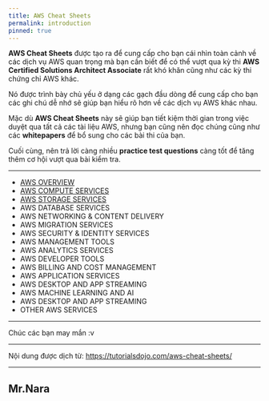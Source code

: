 ```yaml
---
title: AWS Cheat Sheets
permalink: introduction
pinned: true
---
```


**AWS Cheat Sheets** được tạo ra để cung cấp cho bạn cái nhìn toàn cảnh về các dịch vụ AWS quan trọng mà bạn cần biết để có thể vượt qua kỳ thi **AWS Certified Solutions Architect Associate** rất khó khăn cũng như các kỳ thi chứng chỉ AWS khác.

Nó được trình bày chủ yếu ở dạng các gạch đầu dòng để cung cấp cho bạn các ghi chú dễ nhớ sẽ giúp bạn hiểu rõ hơn về các dịch vụ AWS khác nhau.

Mặc dù **AWS Cheat Sheets** này sẽ giúp bạn tiết kiệm thời gian trong việc duyệt qua tất cả các tài liệu AWS, nhưng bạn cũng nên đọc chúng cũng như các **whitepapers** để bổ sung cho các bài thi của bạn.

Cuối cùng, nên trả lời càng nhiều **practice test questions** càng tốt để tăng thêm cơ hội vượt qua bài kiểm tra.


-----


* [AWS OVERVIEW](/categories/Overview/)
* [AWS COMPUTE SERVICES](/categories/Compute-Services/)
* [AWS STORAGE SERVICES](/categories/Storage-Services/)
* AWS DATABASE SERVICES
* AWS NETWORKING & CONTENT DELIVERY
* AWS MIGRATION SERVICES
* AWS SECURITY & IDENTITY SERVICES
* AWS MANAGEMENT TOOLS
* AWS ANALYTICS SERVICES
* AWS DEVELOPER TOOLS
* AWS BILLING AND COST MANAGEMENT
* AWS APPLICATION SERVICES
* AWS DESKTOP AND APP STREAMING
* AWS MACHINE LEARNING AND AI
* AWS DESKTOP AND APP STREAMING
* OTHER AWS SERVICES


-----

Chúc các bạn may mắn :v 

-----

Nội dung được dịch từ: https://tutorialsdojo.com/aws-cheat-sheets/

-----
## Mr.Nara

